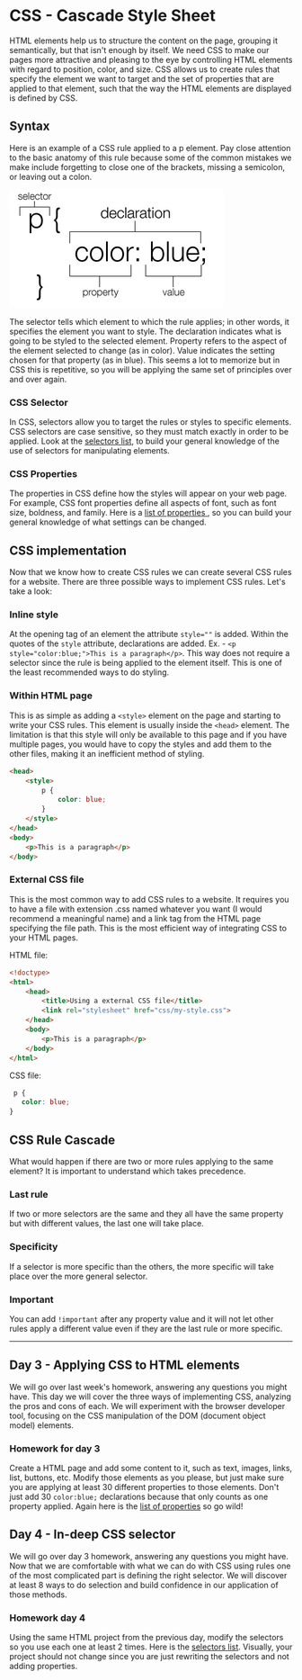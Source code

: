 # CSS - Cascade Style Sheet

HTML elements help us to structure the content on the page, grouping it semantically, but that isn't enough by itself. We need CSS to make our pages more attractive and pleasing to the eye by controlling HTML elements with regard to position, color, and size. CSS allows us to create rules that specify the element we want to target and the set of properties that are applied to that element, such that the way the HTML elements are displayed is defined by CSS.

## Syntax

Here is an example of a CSS rule applied to a p element. Pay close attention to the basic anatomy of this rule because some of the common mistakes we make include forgetting to close one of the brackets, missing a semicolon, or leaving out a colon.

![CSS rule anatomy](/images/css-rule.jpg)

The selector tells which element to which the rule applies; in other words, it specifies the element you want to style. The declaration indicates what is going to be styled to the selected element. Property refers to the aspect of the element selected to change (as in color). Value indicates the setting chosen for that property (as in blue). This seems a lot to memorize but in CSS this is repetitive, so you will be applying the same set of principles over and over again.

### CSS Selector

In CSS, selectors allow you to target the rules or styles to specific elements. CSS selectors are case sensitive, so they must match exactly in order to be applied. Look at the [selectors list](http://www.w3schools.com/cssref/css_selectors.asp), to build your general knowledge of the use of selectors for manipulating elements.

### CSS Properties

The properties in CSS define how the styles will appear on your web page. For example, CSS font properties define all aspects of font, such as font size, boldness, and family. Here is a [list of properties ](http://www.w3schools.com/cssref/default.asp), so you can build your general knowledge of what settings can be changed.

## CSS implementation

Now that we know how to create CSS rules we can create several CSS rules for a website. There are three possible ways to implement CSS rules. Let's take a look:

### Inline style

At the opening tag of an element the attribute `style=""` is added. Within the quotes of the `style` attribute, declarations are added. Ex. - `<p style="color:blue;">This is a paragraph</p>`. This way does not require a selector since the rule is being applied to the element itself. This is one of the least recommended ways to do styling. 

### Within HTML page

This is as simple as adding a `<style>` element on the page and starting to write your CSS rules. This element is usually inside the `<head>` element. The limitation is that this style will only be available to this page and if you have multiple pages, you would have to copy the styles and add them to the other files, making it an inefficient method of styling.

```html
<head>
    <style>
        p {
            color: blue;
        }
    </style>
</head>
<body>
    <p>This is a paragraph</p>
</body>

```

### External CSS file

This is the most common way to add CSS rules to a website. It requires you to have a file with extension .css named whatever you want (I would recommend a meaningful name) and a link tag from the HTML page specifying the file path. This is the most efficient way of integrating CSS to your HTML pages.

HTML file:
```html
<!doctype>
<html>
    <head>
        <title>Using a external CSS file</title>
        <link rel="stylesheet" href="css/my-style.css">
    </head>
    <body>
        <p>This is a paragraph</p>
    </body>
</html>
```

CSS file:
```css
 p {
   color: blue;
}
```

## CSS Rule Cascade

What would happen if there are two or more rules applying to the same element? It is important to understand which takes precedence.

### Last rule

If two or more selectors are the same and they all have the same property but with different values, the last one will take place.

### Specificity 

If a selector is more specific than the others, the more specific will take place over the more general selector.

### Important

You can add `!important` after any property value and it will not let other rules apply a different value even if they are the last rule or more specific.

<hr>

## Day 3 - Applying CSS to HTML elements

We will go over last week's homework, answering any questions you might have. This day we will cover the three ways of implementing CSS, analyzing the pros and cons of each.  We will experiment with the browser developer tool, focusing on the CSS manipulation of the DOM (document object model) elements.

### Homework for day 3

Create a HTML page and add some content to it, such as text, images, links, list, buttons, etc. Modify those elements as you please, but just make sure you are applying at least 30 different properties to those elements. Don't just add 30 `color:blue;` declarations because that only counts as one property applied. Again here is the [list of properties](http://www.w3schools.com/cssref/default.asp) so go wild!

## Day 4 - In-deep CSS selector

We will go over day 3 homework, answering any questions you might have. Now that we are comfortable with what we can do with CSS using rules one of the most complicated part is defining the right selector. We will discover at least 8 ways to do selection and build confidence in our application of those methods.

### Homework day 4

Using the same HTML project from the previous day, modify the selectors so you use each one at least 2 times. Here is the [selectors list](http://www.w3schools.com/cssref/css_selectors.asp). Visually, your project should not change since you are just rewriting the selectors and not adding properties.
